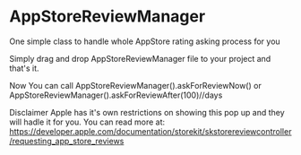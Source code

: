 # AppStoreReviewManager
One simple class to handle whole AppStore rating asking process for you

Simply drag and drop AppStoreReviewManager file to your project and that's  it.

Now You can call AppStoreReviewManager().askForReviewNow() or AppStoreReviewManager().askForReviewAfter(100)//days 

Disclaimer 
Apple has it's own restrictions on showing this pop up and they will hadle it for you.
You can read more at: https://developer.apple.com/documentation/storekit/skstorereviewcontroller/requesting_app_store_reviews
